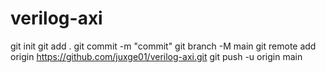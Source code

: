 # verilog-axi

git init
git add .
git commit -m "commit"
git branch -M main
git remote add origin https://github.com/juxge01/verilog-axi.git
git push -u origin main
